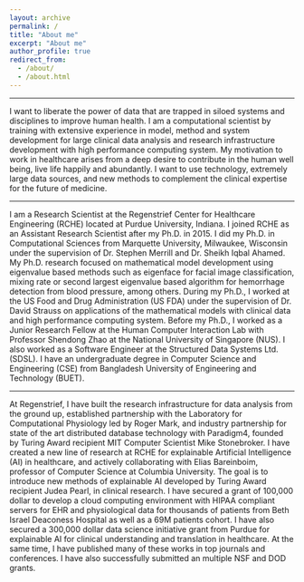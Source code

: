 ```yaml
---
layout: archive
permalink: /
title: "About me"
excerpt: "About me"
author_profile: true
redirect_from: 
  - /about/
  - /about.html
---
```


------
I want to liberate the power of data that are trapped in siloed systems and disciplines to improve human health. I am a computational 
scientist by training with extensive experience in model, method and system development for large clinical data analysis and research 
infrastructure development with high performance computing system. My motivation to work in healthcare arises from a deep desire to 
contribute in the human well being, live life happily and abundantly. I want to use technology, extremely large data sources, and new methods to 
complement the clinical expertise for the future of medicine. 

------
I am a Research Scientist at the Regenstrief Center for Healthcare Engineering (RCHE) located at Purdue University, Indiana. I joined RCHE as an Assistant
Research Scientist after my Ph.D. in 2015. I did my Ph.D. in Computational Sciences from Marquette University, Milwaukee, Wisconsin under the supervision of Dr. Stephen Merrill and 
Dr. Sheikh Iqbal Ahamed. My Ph.D. research focused on mathematical model development using eigenvalue based methods such as eigenface 
for facial image classification, mixing rate or second largest eigenvalue based algorithm for hemorrhage detection from blood pressure, among others. 
During my Ph.D., I worked at the US Food and Drug Administration (US FDA) under the supervision of Dr. David Strauss on applications of the 
mathematical models with clinical data and high performance computing system. Before my Ph.D., I worked as a Junior Research Fellow at the Human Computer
Interaction Lab with Professor Shendong Zhao at the National University of Singapore (NUS). I also worked as a Software Engineer at the Structured Data Systems Ltd. (SDSL). I have an undergraduate
degree in Computer Science and Engineering (CSE) from Bangladesh University of Engineering and Technology (BUET). 


------
At Regenstrief, I have built the research infrastructure for data analysis from the ground up, established partnership with the 
Laboratory for Computational Physiology led by Roger Mark, and industry partnership for state of the art distributed database technology
with Paradigm4, founded by Turing Award recipient MIT Computer Scientist Mike Stonebroker. I have created a new line of research at RCHE
for explainable Artificial Intelligence (AI) in healthcare, and actively collaborating with Elias Bareinboim, professor of Computer 
Science at Columbia University. The goal is to introduce new methods of explainable AI developed by Turing Award recipient Judea Pearl, in clinical 
research. I have secured a grant of 100,000 dollar to develop a cloud computing environment with HIPAA compliant 
servers for EHR and physiological data for thousands of patients from Beth Israel Deaconess Hospital as well as a 69M patients cohort. I have also 
secured a 300,000 dollar data science initiative grant from Purdue for explainable AI for clinical understanding and translation in healthcare.  At the same time, I have 
published many of these works in top journals and conferences. I have also successfully submitted an multiple NSF and DOD grants.


